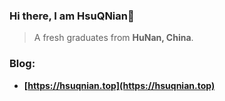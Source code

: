 ### Hi there, I am HsuQNian👋

> A fresh graduates from **HuNan, China**.

### Blog:

- **[https://hsuqnian.top](https://hsuqnian.top)**
